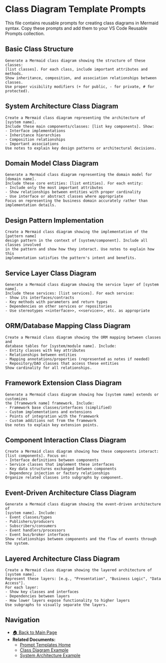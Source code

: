 # Class Diagram Template Prompts

This file contains reusable prompts for creating class diagrams in Mermaid syntax. Copy these prompts and add them to your VS Code Reusable Prompts collection.

## Basic Class Structure

```
Generate a Mermaid class diagram showing the structure of these classes:
[list classes]. For each class, include important attributes and methods.
Show inheritance, composition, and association relationships between classes.
Use proper visibility modifiers (+ for public, - for private, # for protected).
```

## System Architecture Class Diagram

```
Create a Mermaid class diagram representing the architecture of [system name].
Include these main components/classes: [list key components]. Show:
- Interface implementations
- Inheritance hierarchies
- Composition relationships
- Important associations
Use notes to explain key design patterns or architectural decisions.
```

## Domain Model Class Diagram

```
Generate a Mermaid class diagram representing the domain model for [domain name].
Include these core entities: [list entities]. For each entity:
- Include only the most important attributes
- Show relationships between entities with proper cardinality
- Use interface or abstract classes where appropriate
Focus on representing the business domain accurately rather than implementation details.
```

## Design Pattern Implementation

```
Create a Mermaid class diagram showing the implementation of the [pattern name] 
design pattern in the context of [system/component]. Include all classes involved
in the pattern and show how they interact. Use notes to explain how this 
implementation satisfies the pattern's intent and benefits.
```

## Service Layer Class Diagram

```
Generate a Mermaid class diagram showing the service layer of [system name].
Include these services: [list services]. For each service:
- Show its interfaces/contracts
- Key methods with parameters and return types
- Dependencies on other services or repositories
- Use stereotypes <<interface>>, <<service>>, etc. as appropriate
```

## ORM/Database Mapping Class Diagram

```
Create a Mermaid class diagram showing the ORM mapping between classes and
database tables for [system/module name]. Include:
- Entity classes with key attributes
- Relationships between entities
- Mapping annotations/properties (represented as notes if needed)
- Repository/DAO classes that access these entities
Show cardinality for all relationships.
```

## Framework Extension Class Diagram

```
Generate a Mermaid class diagram showing how [system name] extends or customizes
the [framework name] framework. Include:
- Framework base classes/interfaces (simplified)
- Custom implementations and extensions
- Points of integration with the framework
- Custom additions not from the framework
Use notes to explain key extension points.
```

## Component Interaction Class Diagram

```
Create a Mermaid class diagram showing how these components interact:
[list components]. Focus on:
- Interface definitions between components
- Service classes that implement these interfaces
- Key data structures exchanged between components
- Dependency injection or factory relationships
Organize related classes into subgraphs by component.
```

## Event-Driven Architecture Class Diagram

```
Generate a Mermaid class diagram showing the event-driven architecture of
[system name]. Include:
- Event classes/types
- Publishers/producers
- Subscribers/consumers
- Event handlers/processors
- Event bus/broker interfaces
Show relationships between components and the flow of events through the system.
```

## Layered Architecture Class Diagram

```
Create a Mermaid class diagram showing the layered architecture of [system name].
Represent these layers: [e.g., "Presentation", "Business Logic", "Data Access"].
For each layer:
- Show key classes and interfaces
- Dependencies between layers
- How lower layers expose functionality to higher layers
Use subgraphs to visually separate the layers.
```

## Navigation

- [🏠 Back to Main Page](../README.md)
- **Related Documents:**
  - [Prompt Templates Home](README.md)
  - [Class Diagram Example](../class_diagram_example.md)
  - [System Architecture Example](../system_architecture_example.md)
